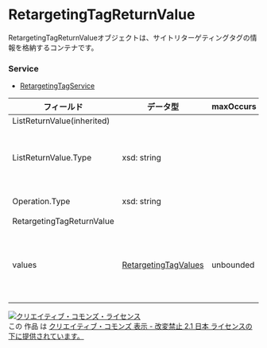 # RetargetingTagReturnValue
RetargetingTagReturnValueオブジェクトは、サイトリターゲティングタグの情報を格納するコンテナです。

### Service
+ [RetargetingTagService](../services/RetargetingTagService.md)

| フィールド | データ型 | maxOccurs | minOccurs | response | add | set | remove | 説明 | 
|---|---|---|---|---|---|---|---|---|
| ListReturnValue(inherited)|||||||||
| ListReturnValue.Type| xsd: string||||||| このインスタンスの ListReturnValue のサブタイプを示します。 |
| Operation.Type| xsd: string||||||| mutate処理の内容です。 |
| RetargetingTagReturnValue|||||||||
| values| <a href="./RetargetingTagValues.md">RetargetingTagValues</a>| unbounded|0|○|-|-|-| サイトリターゲティングのタグに関する情報を含めたmutateメソッドの実行結果です。 |

<a rel="license" href="http://creativecommons.org/licenses/by-nd/2.1/jp/"><img alt="クリエイティブ・コモンズ・ライセンス" style="border-width:0" src="https://i.creativecommons.org/l/by-nd/2.1/jp/88x31.png" /></a><br />この 作品 は <a rel="license" href="http://creativecommons.org/licenses/by-nd/2.1/jp/">クリエイティブ・コモンズ 表示 - 改変禁止 2.1 日本 ライセンスの下に提供されています。</a>

